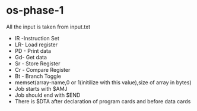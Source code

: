 # os-phase-1

All the input is taken from input.txt

-  IR -Instruction Set 
-  LR- Load register
-  PD - Print data
-  Gd- Get data
-  Sr - Store Register 
-  Cr - Compare Register 
-  Bt - Branch Toggle
-  memset(array-name,0 or 1(initilize with this value),size of array in bytes)
- Job starts with $AMJ
- Job should end with $END
- There is $DTA after declaration of program cards and before data cards
